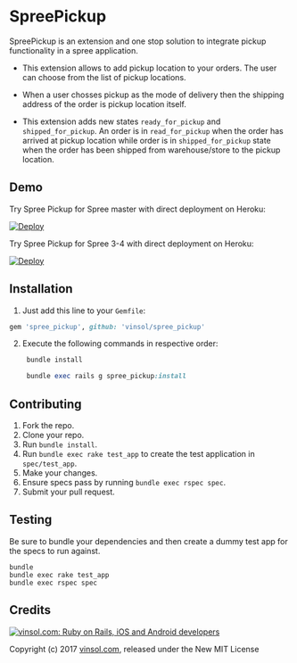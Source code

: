 SpreePickup
=============

SpreePickup is an extension and one stop solution to integrate pickup functionality in a spree application.

* This extension allows to add pickup location to your orders. The user can choose from the list of pickup locations.

* When a user chosses pickup as the mode of delivery then the shipping address of the order is pickup location itself.

* This extension adds new states `ready_for_pickup` and `shipped_for_pickup`. An order is in `read_for_pickup` when the order has arrived at pickup location while order is in `shipped_for_pickup` state when the order has been shipped from warehouse/store to the pickup location.

Demo
----
Try Spree Pickup for Spree master with direct deployment on Heroku:

[![Deploy](https://www.herokucdn.com/deploy/button.svg)](https://heroku.com/deploy?template=https://github.com/vinsol-spree-contrib/spree-demo-heroku/tree/spree-pickup-master)

Try Spree Pickup for Spree 3-4 with direct deployment on Heroku:

[![Deploy](https://www.herokucdn.com/deploy/button.svg)](https://heroku.com/deploy?template=https://github.com/vinsol-spree-contrib/spree-demo-heroku/tree/spree-pickup-3-4)

## Installation

1. Just add this line to your `Gemfile`:
  ```ruby
  gem 'spree_pickup', github: 'vinsol/spree_pickup'
  ```

2. Execute the following commands in respective order:

   ```ruby
    bundle install
    ```

   ```ruby
    bundle exec rails g spree_pickup:install
    ```

Contributing
------------

1. Fork the repo.
2. Clone your repo.
3. Run `bundle install`.
4. Run `bundle exec rake test_app` to create the test application in `spec/test_app`.
5. Make your changes.
6. Ensure specs pass by running `bundle exec rspec spec`.
7. Submit your pull request.

Testing
-------

Be sure to bundle your dependencies and then create a dummy test app for the specs to run against.

```shell
bundle
bundle exec rake test_app
bundle exec rspec spec
```

Credits
-------

[![vinsol.com: Ruby on Rails, iOS and Android developers](http://vinsol.com/vin_logo.png "Ruby on Rails, iOS and Android developers")](http://vinsol.com)

Copyright (c) 2017 [vinsol.com](http://vinsol.com "Ruby on Rails, iOS and Android developers"), released under the New MIT License

